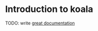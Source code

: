 # Introduction to koala

TODO: write [great documentation](http://jacobian.org/writing/what-to-write/)
